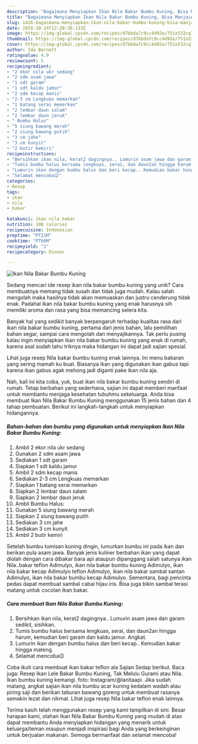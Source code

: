 ```yaml
---
description: "Bagaimana Menyiapkan Ikan Nila Bakar Bumbu Kuning, Bisa Manjain Lidah"
title: "Bagaimana Menyiapkan Ikan Nila Bakar Bumbu Kuning, Bisa Manjain Lidah"
slug: 1426-bagaimana-menyiapkan-ikan-nila-bakar-bumbu-kuning-bisa-manjain-lidah
date: 2020-10-24T12:20:30.133Z
image: https://img-global.cpcdn.com/recipes/d7bbda7c9cc4d92e/751x532cq70/ikan-nila-bakar-bumbu-kuning-foto-resep-utama.jpg
thumbnail: https://img-global.cpcdn.com/recipes/d7bbda7c9cc4d92e/751x532cq70/ikan-nila-bakar-bumbu-kuning-foto-resep-utama.jpg
cover: https://img-global.cpcdn.com/recipes/d7bbda7c9cc4d92e/751x532cq70/ikan-nila-bakar-bumbu-kuning-foto-resep-utama.jpg
author: Ida Barnett
ratingvalue: 4.9
reviewcount: 5
recipeingredient:
- "2 ekor nila ukr sedang"
- "2 sdm asam jawa"
- "1 sdt garam"
- "1 sdt kaldu jamur"
- "2 sdm kecap manis"
- "2-3 cm Lengkuas memarkan"
- "1 batang serai memarkan"
- "2 lembar daun salam"
- "2 lembar daun jeruk"
- " Bumbu Halus"
- "5 siung bawang merah"
- "2 siung bawang putih"
- "3 cm jahe"
- "3 cm kunyit"
- "2 butir kemiri"
recipeinstructions:
- "Bersihkan ikan nila, kerat2 dagingnya.. Lumurin asam jawa dan garam sedikit, sisihkan."
- "Tumis bumbu halus bersama lengkuas, serai, dan daun2an hingga harum, kemudian beri garam dan kaldu jamur. Angkat."
- "Lumurin ikan dengan bumbu halus dan beri kecap.. Kemudian bakar hingga mateng."
- "Selamat mencoba😉"
categories:
- Resep
tags:
- ikan
- nila
- bakar

katakunci: ikan nila bakar 
nutrition: 108 calories
recipecuisine: Indonesian
preptime: "PT21M"
cooktime: "PT60M"
recipeyield: "1"
recipecategory: Dinner

---
```



![Ikan Nila Bakar Bumbu Kuning](https://img-global.cpcdn.com/recipes/d7bbda7c9cc4d92e/751x532cq70/ikan-nila-bakar-bumbu-kuning-foto-resep-utama.jpg)

Sedang mencari ide resep ikan nila bakar bumbu kuning yang unik? Cara membuatnya memang tidak susah dan tidak juga mudah. Kalau salah mengolah maka hasilnya tidak akan memuaskan dan justru cenderung tidak enak. Padahal ikan nila bakar bumbu kuning yang enak harusnya sih memiliki aroma dan rasa yang bisa memancing selera kita.

Banyak hal yang sedikit banyak berpengaruh terhadap kualitas rasa dari ikan nila bakar bumbu kuning, pertama dari jenis bahan, lalu pemilihan bahan segar, sampai cara mengolah dan menyajikannya. Tak perlu pusing kalau ingin menyiapkan ikan nila bakar bumbu kuning yang enak di rumah, karena asal sudah tahu triknya maka hidangan ini dapat jadi sajian spesial.

Lihat juga resep Nila bakar bumbu kuning enak lainnya. Ini menu bakaran yang sering mamah ku buat. Biasanya ikan yang digunakan ikan gabus tapi karena ikan gabus agak mehong jadi diganti pake ikan nila aja.


Nah, kali ini kita coba, yuk, buat ikan nila bakar bumbu kuning sendiri di rumah. Tetap berbahan yang sederhana, sajian ini dapat memberi manfaat untuk membantu menjaga kesehatan tubuhmu sekeluarga. Anda bisa membuat Ikan Nila Bakar Bumbu Kuning menggunakan 15 jenis bahan dan 4 tahap pembuatan. Berikut ini langkah-langkah untuk menyiapkan hidangannya.

<!--inarticleads1-->

##### Bahan-bahan dan bumbu yang digunakan untuk menyiapkan Ikan Nila Bakar Bumbu Kuning:

1. Ambil 2 ekor nila ukr sedang
1. Gunakan 2 sdm asam jawa
1. Sediakan 1 sdt garam
1. Siapkan 1 sdt kaldu jamur
1. Ambil 2 sdm kecap manis
1. Sediakan 2-3 cm Lengkuas memarkan
1. Siapkan 1 batang serai memarkan
1. Siapkan 2 lembar daun salam
1. Siapkan 2 lembar daun jeruk
1. Ambil  Bumbu Halus:
1. Gunakan 5 siung bawang merah
1. Siapkan 2 siung bawang putih
1. Sediakan 3 cm jahe
1. Sediakan 3 cm kunyit
1. Ambil 2 butir kemiri


Setelah bumbu tumisan kuning dingin, lumurkan bumbu ini pada ikan dan berikan pula asam jawa. Banyak jenis kuliner berbahan ikan yang dapat diolah dengan cara dibakar bara api ataupun dipanggang salah satunya ikan Nila..bakar teflon Adimulyo, ikan nila bakar bumbu kuning Adimulyo, ikan nila bakar kecap Adimulyo teflon Adimulyo, ikan nila bakar sambal santan Adimulyo, ikan nila bakar bumbu kecap Adimulyo. Sementara, bagi pencinta pedas dapat membuat sambal cabai hijau iris. Bisa juga bikin sambal terasi matang untuk cocolan ikan bakar. 

<!--inarticleads2-->

##### Cara membuat Ikan Nila Bakar Bumbu Kuning:

1. Bersihkan ikan nila, kerat2 dagingnya.. Lumurin asam jawa dan garam sedikit, sisihkan.
1. Tumis bumbu halus bersama lengkuas, serai, dan daun2an hingga harum, kemudian beri garam dan kaldu jamur. Angkat.
1. Lumurin ikan dengan bumbu halus dan beri kecap.. Kemudian bakar hingga mateng.
1. Selamat mencoba😉


Coba ikuti cara membuat ikan bakar teflon ala Sajian Sedap berikut. Baca juga: Resep Ikan Lele Bakar Bumbu Kuning, Tak Melulu Gurami atau Nila. Ikan bumbu kuning kemangi. foto: Instagram/@lanitaapi. Jika sudah matang, angkat sajian ikan nila bumbu acar kuning kedalam wadah atau piring saji dan berikan taburan bawang goreng untuk membuat rasanya semakin lezat dan nikmat. Lihat juga resep Nila bakar teflon enak lainnya. 

Terima kasih telah menggunakan resep yang kami tampilkan di sini. Besar harapan kami, olahan Ikan Nila Bakar Bumbu Kuning yang mudah di atas dapat membantu Anda menyiapkan hidangan yang menarik untuk keluarga/teman maupun menjadi inspirasi bagi Anda yang berkeinginan untuk berjualan makanan. Semoga bermanfaat dan selamat mencoba!
